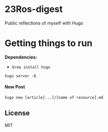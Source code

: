 # 23Ros-digest
Public reflections of myself with Hugo

# Getting things to run

**Dependencies:**

* `brew install hugo`

```
hugo server -D
```

#### New Post

```bash
hugo new [article|...]/[name of resource].md
```
## License

MIT
